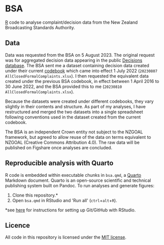 # BSA

[R](https://cran.r-project.org/) code to analyse complaint/decision data from the New Zealand Broadcasting Standards Authority.

## Data

Data was requested from the BSA on 5 August 2023. The original request was for aggregated decision data appearing in the public [Decisions database](https://www.bsa.govt.nz/decisions/all-decisions/). The BSA sent me a dataset containing decision data created under their current [codebook](https://www.bsa.govt.nz/broadcasting-standards/broadcasting-code-book-2022/) which came into effect 1 July 2022 (`20230807 AllClosedFormalComplaints.xlsx`). I then requested the equivalent data created under the previous BSA codebook, in effect between 1 April 2016 to 30 June 2022, and the BSA provided this to me (`20230810 AllClosedFormalComplaints.xlsx`).

Because the datasets were created under different codebooks, they vary slightly in their contents and structure. As part of my analyses, I have restructured and merged the two datasets into a single spreadsheet following conventions used in the dataset created from the current codebook.

The BSA is an independent Crown entity not subject to the NZGOAL framework, but agreed to allow reuse of the data on terms equivalent to NZGOAL (Creative Commons Attribution 4.0). The raw data will be published on Figshare once analyses are concluded.

## Reproducible analysis with Quarto

R code is embedded within executable chunks in `bsa.qmd`, a [Quarto](https://quarto.org/) Markdown document. Quarto is an open-source scientific and technical publishing system built on Pandoc. To run analyses and generate figures:

1. Clone this repository.*
2. Open `bsa.qmd` in RStudio and 'Run all' (`ctrl`+`alt`+`R`).

*see [here](https://happygitwithr.com/) for instructions for setting up Git/GitHub with RStudio.

## Licence

All code in this repository is licensed under the [MIT license](https://github.com/tesaunders/bsa/blob/main/LICENSE).